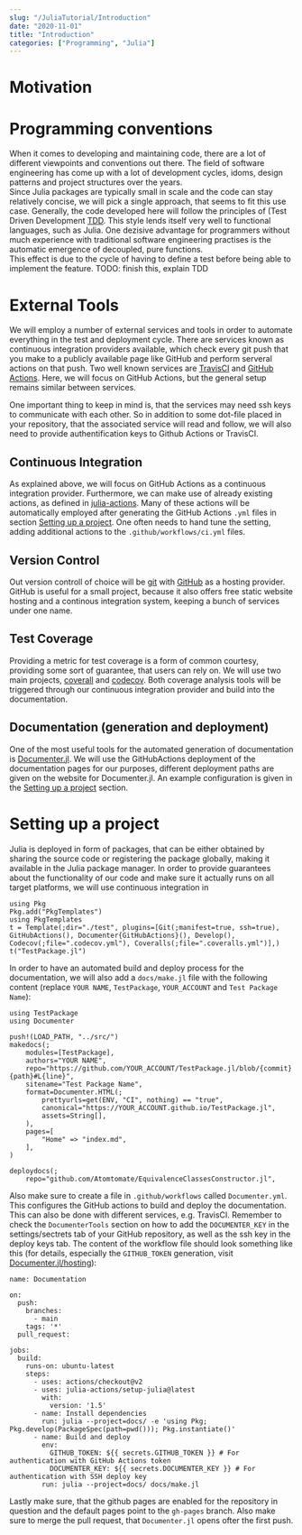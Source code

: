 ```yaml
---
slug: "/JuliaTutorial/Introduction"
date: "2020-11-01"
title: "Introduction"
categories: ["Programming", "Julia"]
---
```


# Motivation

# Programming conventions

When it comes to developing and maintaining code, there are a lot of different viewpoints and conventions out there.
The field of software engineering has come up with a lot of development cycles, idoms, design patterns and project structures over the years.\
Since Julia packages are typically small in scale and the code can stay relatively concise, we will pick a single approach, that seems to fit this use case.
Generally, the code developed here will follow the principles of (Test Driven Development [TDD](https://en.wikipedia.org/wiki/Test-driven_development).
This style lends itself very well to functional languages, such as Julia.
One dezisive advantage for programmers without much experience with traditional software engineering practises is the automatic emergence of decoupled, pure functions.\
This effect is due to the cycle of having to define a test before being able to implement the feature.
TODO: finish this, explain TDD

# External Tools

We will employ a number of external services and tools in order to automate everything in the test and deployment cycle.
There are services known as continuous integration providers available, which check every git push that you make to a publicly available page like GitHub and perform serveral actions on that push.
Two well known services are [TravisCI](https://travis-ci.com/) and [GitHub Actions](https://github.com/features/actions). 
Here, we will focus on GitHub Actions, but the general setup remains similar between services.

One important thing to keep in mind is, that the services may need ssh keys to communicate with each other. 
So in addition to some dot-file placed in your repository, that the associated service will read and follow, we will also need to provide authentification keys to Github Actions or TravisCI.


## Continuous Integration

As explained above, we will focus on GitHub Actions as a continuous integration provider.
Furthermore, we can make use of already existing actions, as defined in [julia-actions](https://github.com/julia-actions).
Many of these actions will be automatically employed after generating the GitHub Actions `.yml` files in section [Setting up a project](#markdown-header-setting-up-a-project).
One often needs to hand tune the setting, adding additional actions to the `.github/workflows/ci.yml` files.


## Version Control

Out version controll of choice will be [git](https://git-scm.com/) with [GitHub](https://github.com/) as a hosting provider.
GitHub is useful for a small project, because it also offers free static website hosting and a continous integration system, keeping a bunch of services under one name.


## Test Coverage

Providing a metric for test coverage is a form of common courtesy, providing some sort of guarantee, that users can rely on.
We will use two main projects, [coverall](https://coveralls.io/) and [codecov](https://codecov.io/).
Both coverage analysis tools will be triggered through our continuous integration provider and build into the documentation.


## Documentation (generation and deployment)

One of the most useful tools for the automated generation of documentation is [Documenter.jl](https://juliadocs.github.io/Documenter.jl/stable/). 
We will use the GitHubActions deployment of the documentation pages for our purposes, different deployment paths are given on the website for Documenter.jl.
An example configuration is given in the [Setting up a project](#markdown-header-setting-up-a-project) section.


# Setting up a project

Julia is deployed in form of packages, that can be either obtained by sharing the source code or registering the package globally, making it available in the Julia package manager.
In order to provide guarantees about the functionality of our code and make sure it actually runs on all target platforms, we will use continuous integration in 

```
using Pkg
Pkg.add("PkgTemplates")
using PkgTemplates
t = Template(;dir="./test", plugins=[Git(;manifest=true, ssh=true), GitHubActions(), Documenter{GitHubActions}(), Develop(), Codecov(;file=".codecov.yml"), Coveralls(;file=".coveralls.yml")],)
t("TestPackage.jl")
```
In order to have an automated build and deploy process for the documentation, we will also add a `docs/make.jl` file with the following content (replace `YOUR NAME`, `TestPackage`, `YOUR_ACCOUNT` and `Test Package Name`):
```
using TestPackage
using Documenter

push!(LOAD_PATH, "../src/")
makedocs(;
    modules=[TestPackage],
    authors="YOUR NAME",
    repo="https://github.com/YOUR_ACCOUNT/TestPackage.jl/blob/{commit}{path}#L{line}",
    sitename="Test Package Name",
    format=Documenter.HTML(;
        prettyurls=get(ENV, "CI", nothing) == "true",
        canonical="https://YOUR_ACCOUNT.github.io/TestPackage.jl",
        assets=String[],
    ),
    pages=[
        "Home" => "index.md",
    ],
)

deploydocs(;
    repo="github.com/Atomtomate/EquivalenceClassesConstructor.jl",
```
Also make sure to create a file in `.github/workflows` called `Documenter.yml`. This configures the GitHub actions to build and deploy the documentation. This can also be done with different services, e.g. TravisCI.
Remember to check the `DocumenterTools` section on how to add the `DOCUMENTER_KEY` in the settings/sectrets tab of your GitHub repository, as well as the ssh key in the deploy keys tab.
The content of the workflow file should look something like this (for details, especially the `GITHUB_TOKEN` generation, visit [Documenter.jl/hosting](https://juliadocs.github.io/Documenter.jl/stable/man/hosting/)):
```
name: Documentation

on:
  push:
    branches:
      - main
    tags: '*'
  pull_request:

jobs:
  build:
    runs-on: ubuntu-latest
    steps:
      - uses: actions/checkout@v2
      - uses: julia-actions/setup-julia@latest
        with:
          version: '1.5'
      - name: Install dependencies
        run: julia --project=docs/ -e 'using Pkg; Pkg.develop(PackageSpec(path=pwd())); Pkg.instantiate()'
      - name: Build and deploy
        env:
          GITHUB_TOKEN: ${{ secrets.GITHUB_TOKEN }} # For authentication with GitHub Actions token
          DOCUMENTER_KEY: ${{ secrets.DOCUMENTER_KEY }} # For authentication with SSH deploy key
        run: julia --project=docs/ docs/make.jl
```

Lastly make sure, that the github pages are enabled for the repository in question and the default pages point to the `gh-pages` branch. Also make sure to merge the pull request, that `Documenter.jl` opens ofter the first push.

